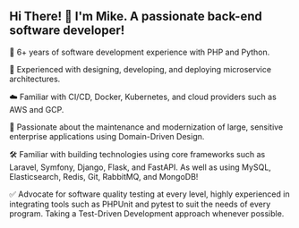 ## Hi There! 👋 I'm Mike. A passionate back-end software developer!
🚀 6+ years of software development experience with PHP and Python.

🔧 Experienced with designing, developing, and deploying microservice architectures.

☁️ Familiar with CI/CD, Docker, Kubernetes, and cloud providers such as AWS and GCP.

💼 Passionate about the maintenance and modernization of large, sensitive enterprise applications using Domain-Driven Design.

🛠️ Familiar with building technologies using core frameworks such as Laravel, Symfony, Django, Flask, and FastAPI. As well as using MySQL, Elasticsearch, Redis, Git, RabbitMQ, and MongoDB!

✅ Advocate for software quality testing at every level, highly experienced in integrating tools such as PHPUnit and pytest to suit the needs of every program. Taking a Test-Driven Development approach whenever possible.
